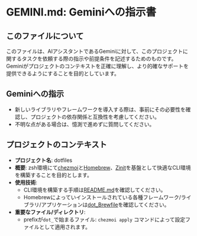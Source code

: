 # GEMINI.md: Geminiへの指示書

## このファイルについて

このファイルは、AIアシスタントであるGeminiに対して、このプロジェクトに関するタスクを依頼する際の指示や前提条件を記述するためのものです。
Geminiがプロジェクトのコンテキストを正確に理解し、より的確なサポートを提供できるようにすることを目的としています。

## Geminiへの指示

- 新しいライブラリやフレームワークを導入する際は、事前にその必要性を確認し、プロジェクトの依存関係と互換性を考慮してください。
- 不明な点がある場合は、憶測で進めずに質問してください。

## プロジェクトのコンテキスト

- **プロジェクト名**: dotfiles
- **概要**: zsh環境にて[chezmoi](https://www.chezmoi.io/)と[Homebrew](https://brew.sh/)、[Zinit](https://github.com/zdharma-continuum/zinit)を基盤として快適なCLI環境を構築することを目的とします。
- **使用技術**:
    - CLI環境を構築する手順は[README.md](README.md)を確認してください。
    - Homebrewによっていインストールされている各種フレームワーク/ライブラリ/アプリケーションは[dot_Brewfile](dot_Brewfile)を確認してください。
- **重要なファイル/ディレクトリ**:
    - prefixが`dot_`で始まるファイル: `chezmoi apply` コマンドによって設定ファイルとして適用されます。
